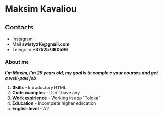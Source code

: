 # Maksim Kavaliou
## Contacts
- [Instagram](https://www.instagram.com/swistyz/)
- Mail __swistyz16@gmail.com__
- Telegram __+375257380596__

### About me
***I'm Maxim, I'm 29 years old, my goal is to complete your courses and get a well-paid job***
1. __Skills__ - Introductory HTML
2. __Code examples__ - Don't have any
3. __Work expirience__ - Working in app "Toloka"
4. __Education__ - Incomplete higher education
5. __English level__ - A2